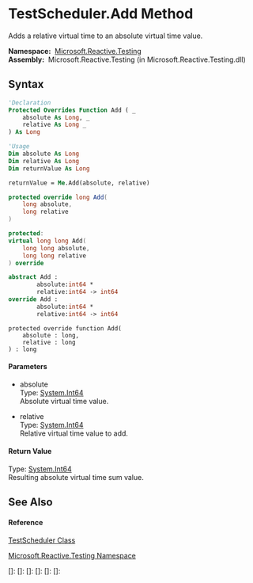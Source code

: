 # TestScheduler.Add Method

Adds a relative virtual time to an absolute virtual time value.

**Namespace:**  [Microsoft.Reactive.Testing](Microsoft.Reactive.Testing\Microsoft.Reactive.Testing.md)  
**Assembly:**  Microsoft.Reactive.Testing (in Microsoft.Reactive.Testing.dll)

## Syntax

```vb
'Declaration
Protected Overrides Function Add ( _
    absolute As Long, _
    relative As Long _
) As Long
```

```vb
'Usage
Dim absolute As Long
Dim relative As Long
Dim returnValue As Long

returnValue = Me.Add(absolute, relative)
```

```csharp
protected override long Add(
    long absolute,
    long relative
)
```

```c++
protected:
virtual long long Add(
    long long absolute, 
    long long relative
) override
```

```fsharp
abstract Add : 
        absolute:int64 * 
        relative:int64 -> int64 
override Add : 
        absolute:int64 * 
        relative:int64 -> int64 
```

```jscript
protected override function Add(
    absolute : long, 
    relative : long
) : long
```

#### Parameters

- absolute  
  Type: [System.Int64](https://msdn.microsoft.com/en-us/library/6yy583ek)  
  Absolute virtual time value.

- relative  
  Type: [System.Int64](https://msdn.microsoft.com/en-us/library/6yy583ek)  
  Relative virtual time value to add.

#### Return Value

Type: [System.Int64](https://msdn.microsoft.com/en-us/library/6yy583ek)  
Resulting absolute virtual time sum value.

## See Also

#### Reference

[TestScheduler Class](TestScheduler\TestScheduler.md)

[Microsoft.Reactive.Testing Namespace](Microsoft.Reactive.Testing\Microsoft.Reactive.Testing.md)

[]: 
[]: 
[]: 
[]: 
[]: 
[]: 